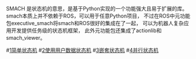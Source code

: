 SMACH 是状态机的意思，是基于Python实现的一个功能强大且易于扩展的库。
smach本质上并不依赖于ROS，可以用于任意Python项目，
不过在ROS中元功能包executive_smach将smach和ROS很好的集成在了一起，
可以为机器人复杂应用开发提供任务级的状态机框架，
此外元功能包还集成了actionlib和smach_viewer。

#[1简单状态机](1smach_simp.py)
#[2使用用户数据状态机](2smach_using_date.py)
#[3嵌套状态机](3smach_nesting.py)
#[4并行状态机](4smach_concurrence.py)
